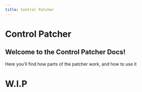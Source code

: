 ```yaml
---
title: Control Patcher
---
```


# Control Patcher

## Welcome to the Control Patcher Docs!

Here you'll find how parts of the patcher work, and how to use it

# W.I.P
